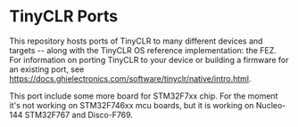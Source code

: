 # TinyCLR Ports
This repository hosts ports of TinyCLR to many different devices and targets -- along with the TinyCLR OS reference implementation: the FEZ. For information on porting TinyCLR to your device or building a firmware for an existing port, see https://docs.ghielectronics.com/software/tinyclr/native/intro.html.

This port include some more board for STM32F7xx chip. For the moment it's not working on STM32F746xx mcu boards, but it is working on Nucleo-144 STM32F767 and Disco-F769. 

